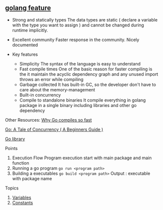 ## [golang feature](https://go.dev/)

- Strong and statically types
    The data types are static ( declare a variable with the type you want to assign ) and cannot be changed during runtime implicitly. 
- Excellent community
    Faster response in the community.
    Nicely documented

- Key features
    - Simplicity
        The syntax of the language is easy to understand
    - Fast compile times
        One of the basic reason for faster compiling is the it maintain the acyclic dependency graph and any unused import throws an error while compiling
    - Garbage collected
        It has built-in GC, so the developer don't have to care about the memory-management
    - Built-in concurrency
    - Compile to standalone binaries
        It compile everything in golang package in a single binary including libraries and other go dependency 


Other Resources: 
[Why Go compiles so fast ](https://devrajcoder.medium.com/why-go-compiles-so-fast-772435b6bd86)

[Go: A Tale of Concurrency ( A Beginners Guide )](https://medium.com/swlh/go-a-tale-of-concurrency-a-beginners-guide-b8976b26feb)

[Go library](https://pkg.go.dev/std)



Points
1. Execution Flow
    Program execution start with main package and main function
2. Running a go program
    ``` go run <program path> ```
3. Building a executables
    ``` go build <program path> ```
    Output : executable with package name





Topics 

1. [Variables](./notes/variables.md)
2. [Constants](./notes/constant.md)